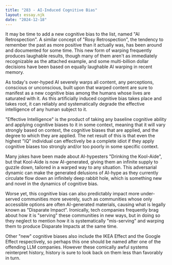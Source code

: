 ```yaml
---
title: "283 - AI-Induced Cognitive Bias"
layout: essay.njk
date: "2024-12-18"
---
```


It may be time to add a new cognitive bias to the list, named "AI
Retrospection". A similar concept of "Rosy Retrospection", the tendency
to remember the past as more positive than it actually was, has been
around and documented for some time. This new form of warping frequently
produces laughable results, though many of them aren't as immediately
recognizable as the attached example, and some multi-billion dollar
decisions have been based on equally laughable AI warping in recent
memory.

As today's over-hyped AI severely warps all content, any perceptions,
conscious or unconscious, built upon that warped content are sure to
manifest as a new cognitive bias among the humans whose lives are
saturated with it. As this artificially induced cognitive bias takes
place and takes root, it can reliably and systematically degrade the
effective intelligence of any human subject to it.

"Effective Intelligence" is the product of taking any baseline cognitive
ability and applying cognitive biases to it in some context, meaning
that it will vary strongly based on context, the cognitive biases that
are applied, and the degree to which they are applied. The net result of
this is that even the highest "IQ" individual can effectively be a
complete idiot if they apply cognitive biases too strongly and/or too
poorly in some specific context.

Many jokes have been made about AI-hypesters "Drinking the Kool-Aide",
but that Kool-Aide is now AI-generated, giving them an infinite supply
to guzzle down, tailored in a warped way to any situation. This
adversarial dynamic can make the generated delusions of AI-hype as they
currently circulate flow down an infinitely deep rabbit hole, which is
something new and novel in the dynamics of cognitive bias.

Worse yet, this cognitive bias can also predictably impact more
under-served communities more severely, such as communities whose only
accessible options are often AI-generated materials, causing what is
legally known as "Disparate Impact". Ironically, tech companies
frequently brag about how it is "serving" these communities in new ways,
but in doing so they neglect to mention how it is systematically
"mis-serving" and warping them to produce Disparate Impacts at the same
time.

Other "new" cognitive biases also include the IKEA Effect and the Google
Effect respectively, so perhaps this one should be named after one of
the offending LLM companies. However these comically awful systems
reinterpret history, history is sure to look back on them less than
favorably in turn.

